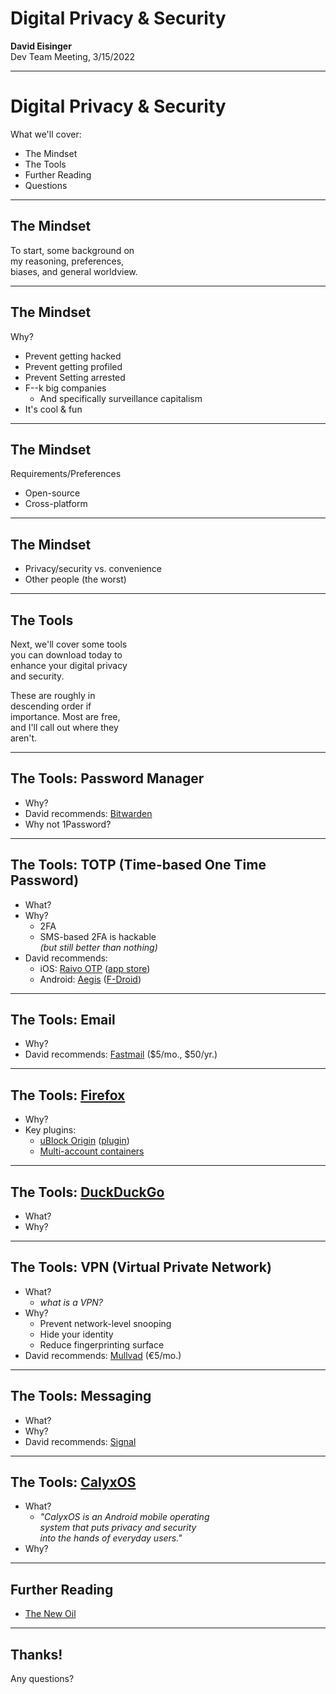 # Digital Privacy & Security

**David Eisinger**  
Dev Team Meeting, 3/15/2022

---

# Digital Privacy & Security

What we'll cover:

* The Mindset
* The Tools
* Further Reading
* Questions

---

## The Mindset

To start, some background on  
my reasoning, preferences,  
biases, and general worldview.

---

## The Mindset

Why?

* Prevent getting hacked
* Prevent getting profiled
* Prevent Setting arrested
* F--k big companies
  * And specifically surveillance capitalism
* It's cool & fun

---

## The Mindset

Requirements/Preferences

* Open-source
* Cross-platform

---

## The Mindset

* Privacy/security vs. convenience
* Other people (the worst)

---

## The Tools

Next, we'll cover some tools  
you  can download today to  
enhance your  digital privacy  
and security.

These are roughly in  
descending  order if  
importance. Most are free,  
and I'll call out where they  
aren't.

---

## The Tools: Password Manager

* Why?
* David recommends: [Bitwarden][1]
* Why not 1Password?

[1]: https://bitwarden.com/

---

## The Tools: TOTP (Time-based One Time Password)

* What?
* Why?
  * 2FA
  * SMS-based 2FA is hackable  
    _(but still better than nothing)_
* David recommends:
  * iOS: [Raivo OTP][2] ([app store][3])
  * Android: [Aegis][4] ([F-Droid][5])

[2]: https://github.com/raivo-otp/
[3]: https://apps.apple.com/us/app/raivo-otp/id1459042137
[4]: https://getaegis.app/
[5]: https://f-droid.org/en/packages/com.beemdevelopment.aegis/

---

## The Tools: Email

* Why?
* David recommends: [Fastmail][6] ($5/mo., $50/yr.)

[6]: https://www.fastmail.com/
---

## The Tools: [Firefox][7]

* Why?
* Key plugins:
  * [uBlock Origin][8] ([plugin][9])
  * [Multi-account containers][10]

[7]: https://www.mozilla.org/en-US/firefox/new/
[8]: https://ublockorigin.com/
[9]: https://addons.mozilla.org/en-US/firefox/addon/ublock-origin/
[10]: https://addons.mozilla.org/en-US/firefox/addon/multi-account-containers/

---

## The Tools: [DuckDuckGo][11]

* What?
* Why?

[11]: https://duckduckgo.com/
---

## The Tools: VPN (Virtual Private Network)

* What?
  * _what is a VPN?_
* Why?
  * Prevent network-level snooping
  * Hide your identity
  * Reduce fingerprinting surface
* David recommends: [Mullvad][12] (€5/mo.)

[12]: https://mullvad.net/en/

---

## The Tools: Messaging

* What?
* Why?
* David recommends: [Signal][13]

[13]: https://www.signal.org/

---

## The Tools: [CalyxOS][14]

* What?
  * _"CalyxOS is an Android mobile operating  
    system that puts privacy and security  
    into the hands of everyday users."_
* Why?

[14]: https://calyxos.org/

---

## Further Reading

* [The New Oil][15]

[15]: https://thenewoil.org/

---

## Thanks!

Any questions?
